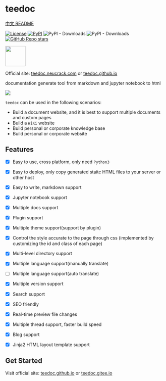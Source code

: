 teedoc
===========

[中文 README](./README_ZH.md)

[![License](https://img.shields.io/github/license/teedoc/teedoc?color=red)](./LICENSE) [![PyPI](https://img.shields.io/pypi/v/teedoc)](https://pypi.org/project/teedoc/#history) ![PyPI - Downloads](https://img.shields.io/pypi/dm/teedoc?color=brightgreen) ![PyPI - Downloads](https://img.shields.io/pypi/dw/teedoc?color=brightgreen) [![GitHub Repo stars](https://img.shields.io/github/stars/teedoc/teedoc?style=social)](https://github.com/teedoc/teedoc)

<img src="https://teedoc.github.io/static/image/logo.png" height=64/> 

Official site: [teedoc.neucrack.com](https://teedoc.neucrack.com) or [teedoc.github.io](https://teedoc.github.io/)

documentation generate tool from markdown and jupyter notebook to html

![](./assets/images/teedoc_screenshot_0.png)

`teedoc` can be used in the following scenarios:
* Build a document website, and it is best to support multiple documents and custom pages
* Build a `WiKi` website
* Build personal or corporate knowledge base
* Build personal or corporate website


## Features

- [x] Easy to use, cross platform, only need `Python3`
- [x] Easy to deploy, only copy generated staitc HTML files to your server or other host
- [x] Easy to write, markdown support
- [x] Jupyter notebook support
- [x] Multiple docs support
- [x] Plugin support
- [x] Multiple theme support(support by plugin)
- [x] Control the style accurate to the page through css (implemented by customizing the id and class of each page)
- [x] Multi-level directory support
- [x] Multiple language support(manually translate)
- [ ] Multiple language support(auto translate)
- [x] Multiple version support
- [x] Search support
- [x] SEO friendly
- [x] Real-time preview file changes
- [x] Multiple thread support, faster build speed
- [x] Blog support
- [x] Jinja2 HTML layout template support


## Get Started

Visit official site: [teedoc.github.io](https://teedoc.github.io/) or [teedoc.gitee.io](https://teedoc.gitee.io/)

